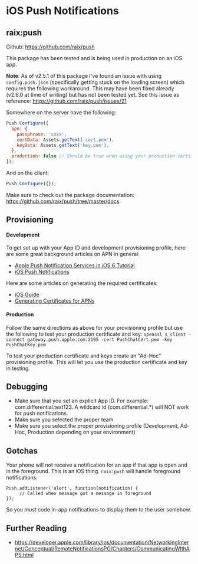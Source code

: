 # iOS Push Notifications

## raix:push
Github: https://github.com/raix/push

This package has been tested and is being used in production on an iOS app.

**Note**: As of v2.5.1 of this package I've found an issue with using `config.push.json` (specifically getting stuck on the loading screen) which requires the following workaround. This may have been fixed already (v2.6.0 at time of writing) but has not been tested yet. See this issue as reference: https://github.com/raix/push/issues/21

Somewhere on the server have the following:
```javascript
Push.Configure({
  apn: {
    passphrase: 'xxxx',
    certData: Assets.getText('cert.pem'),
    keyData: Assets.getText('key.pem'),
  },
  production: false // Should be true when using your production certificate and key
});
```

And on the client:
````javascript
Push.Configure({});
````

Make sure to check out the package documentation: https://github.com/raix/push/tree/master/docs

## Provisioning

#### Development

To get set up with your App ID and development provisioning profile, 
here are some great background articles on APN in general:

- [Apple Push Notification Services in iOS 6 Tutorial](http://www.raywenderlich.com/32960/apple-push-notification-services-in-ios-6-tutorial-part-1)
- [iOS Push Notifications](https://parse.com/tutorials/ios-push-notifications)

Here are some articles on generating the required certificates:

- [iOS Guide](https://github.com/raix/push/blob/master/docs/IOS.md)
- [Generating Certificates for APNs](https://zeropush.com/documentation/generating_certificates)


#### Production

Follow the same directions as above for your provisioning profile but use the following to test your production certificate and key:
`openssl s_client -connect gateway.push.apple.com:2195
    -cert PushChatCert.pem -key PushChatKey.pem`

To test your production certificate and keys create an "Ad-Hoc" provisioning profile. This will let you use the production certificate and key in testing.


## Debugging

- Make sure that you set an explicit App ID. For example: com.differential.test123. A wildcard id (com.differential.\*) will NOT work for push notifications.
- Make sure you selected the proper team
- Make sure you select the proper provisioning profile (Development, Ad-Hoc, Production depending on your environment)

## Gotchas

Your phone will not receive a notification for an app if that app is open and in the foreground. This is an iOS thing. `raix:push` will handle foreground notifications:

```
Push.addListener('alert', function(notification) {
     // Called when message got a message in foreground
});
```

So you _must_ code in-app notifications to display them to the user somehow.

## Further Reading
- https://developer.apple.com/library/ios/documentation/NetworkingInternet/Conceptual/RemoteNotificationsPG/Chapters/CommunicatingWIthAPS.html
